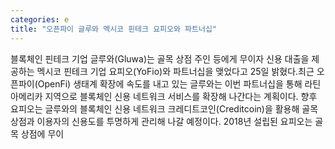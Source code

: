 ```yaml
---
categories: e
title: "오픈파이 글루와 멕시코 핀테크 요피오와 파트너십"
---
```

블록체인 핀테크 기업 글루와(Gluwa)는 골목 상점 주인 등에게 무이자 신용 대출을 제공하는 멕시코 핀테크 기업 요피오(YoFio)와 파트너십을 맺었다고 25일 밝혔다.최근 오픈파이(OpenFi) 생태계 확장에 속도를 내고 있는 글루와는 이번 파트너십을 통해 라틴아메리카 지역으로 블록체인 신용 네트워크 서비스를 확장해 나간다는 계획이다. 향후 요피오는 글루와의 블록체인 신용 네트워크 크레디트코인(Creditcoin)을 활용해 골목 상점과 이용자의 신용도를 투명하게 관리해 나갈 예정이다. 2018년 설립된 요피오는 골목 상점에 무이
